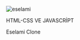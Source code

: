![eselami](https://user-images.githubusercontent.com/44118071/175653980-bd5cfad0-f9d2-4433-8f5a-28996f6170ba.png)

HTML-CSS VE JAVASCRİPT      



Eselami Clone
